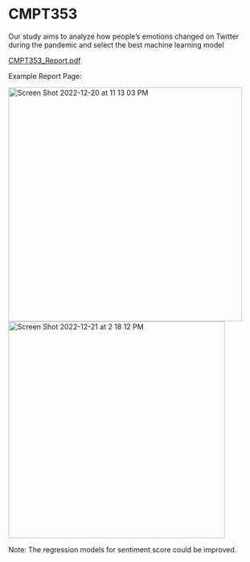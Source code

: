 # CMPT353

Our study aims to analyze how people’s emotions changed on Twitter during the pandemic and select the best machine learning model

[CMPT353_Report.pdf](https://github.com/lacey1998/CMPT353/files/10275342/CMPT353_Report.pdf)

Example Report Page:

<img width="465" alt="Screen Shot 2022-12-20 at 11 13 03 PM" src="https://user-images.githubusercontent.com/37996767/208843327-3f448403-e099-41ca-a86e-e77e2a3e0203.png">

<img width="431" alt="Screen Shot 2022-12-21 at 2 18 12 PM" src="https://user-images.githubusercontent.com/37996767/209013228-744a6b02-0066-465f-a6e1-f1383f505d9c.png">

Note: The regression models for sentiment score could be improved.
